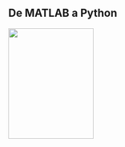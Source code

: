 ## De MATLAB a Python

<a href="https://leanpub.com/dematlabapython/">
	<img src="https://s3.amazonaws.com/titlepages.leanpub.com/dematlabapython/hero?1458941044" width="170px" height="220px">
</a>
